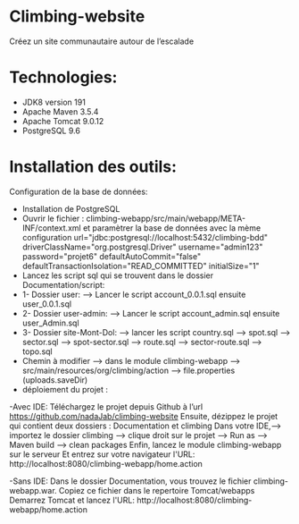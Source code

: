 # Climbing-website

Créez un site communautaire autour de l’escalade

# Technologies:
* JDK8 version 191
* Apache Maven 3.5.4
* Apache Tomcat 9.0.12
* PostgreSQL 9.6

# Installation des outils:
  Configuration de la base de données:
* Installation de PostgreSQL
* Ouvrir le fichier : climbing-webapp/src/main/webapp/META-INF/context.xml et paramètrer la base de données avec la mème configuration
	url="jdbc:postgresql://localhost:5432/climbing-bdd"
	driverClassName="org.postgresql.Driver"
	username="admin123"
	password="projet6" 
	defaultAutoCommit="false"
	defaultTransactionIsolation="READ_COMMITTED" 
	initialSize="1"
* Lancez les script sql qui se trouvent dans le dossier Documentation/script:
* 1- Dossier user: --> Lancer le script account_0.0.1.sql ensuite user_0.0.1.sql 	
* 2- Dossier user-admin: --> Lancer le script account_admin.sql ensuite user_Admin.sql
* 3- Dossier site-Mont-Dol: --> lancer les script country.sql --> spot.sql --> sector.sql --> spot-sector.sql --> route.sql --> sector-route.sql --> topo.sql
* Chemin à modifier --> dans le module climbing-webapp --> src/main/resources/org/climbing/action --> file.properties (uploads.saveDir)
* déploiement du projet :

-Avec IDE:
Téléchargez le projet depuis Github à l’url https://github.com/nadaJab/climbing-website
Ensuite, dézippez le projet qui contient deux dossiers : Documentation et climbing
Dans votre IDE,--> importez le dossier climbing --> clique droit sur le projet --> Run as --> Maven build --> clean packages
Enfin, lancez le module climbing-webapp sur le serveur 
Et entrez sur votre navigateur l'URL: http://localhost:8080/climbing-webapp/home.action 
		
-Sans IDE:
Dans le dossier Documentation, vous trouvez le fichier climbing-webapp.war. Copiez ce fichier dans le repertoire Tomcat/webapps
Demarrez Tomcat et lancez l'URL: http://localhost:8080/climbing-webapp/home.action  

